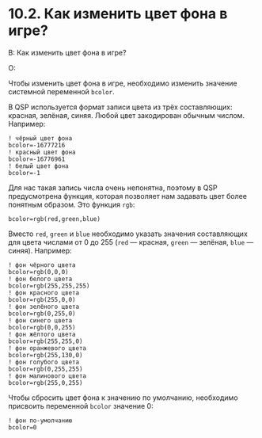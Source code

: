 # 10.2. Как изменить цвет фона в игре?
<!-- [:faq_10_02] -->
В: Как изменить цвет фона в игре?

О:

Чтобы изменить цвет фона в игре, необходимо изменить значение системной переменной `bcolor`.

В QSP используется формат записи цвета из трёх составляющих: красная, зелёная, синяя. Любой цвет закодирован обычным числом. Например:
```qsp
! чёрный цвет фона
bcolor=-16777216
! красный цвет фона
bcolor=-16776961
! белый цвет фона
bcolor=-1
```
Для нас такая запись числа очень непонятна, поэтому в QSP предусмотрена функция, которая позволяет нам задавать цвет более понятным образом. Это функция `rgb`:
```qsp
bcolor=rgb(red,green,blue)
```
Вместо `red`, `green` и `blue` необходимо указать значения составляющих для цвета числами от 0 до 255 (`red` — красная, `green` — зелёная, `blue` — синяя). Например:
```qsp
! фон чёрного цвета
bcolor=rgb(0,0,0)
! фон белого цвета
bcolor=rgb(255,255,255)
! фон красного цвета
bcolor=rgb(255,0,0)
! фон зелёного цвета
bcolor=rgb(0,255,0)
! фон синего цвета
bcolor=rgb(0,0,255)
! фон жёлтого цвета
bcolor=rgb(255,255,0)
! фон оранжевого цвета
bcolor=rgb(255,130,0)
! фон голубого цвета
bcolor=rgb(0,255,255)
! фон малинового цвета
bcolor=rgb(255,0,255)
```
Чтобы сбросить цвет фона к значению по умолчанию, необходимо присвоить переменной `bcolor` значение 0:
```qsp
! фон по-умолчанию
bcolor=0
```
